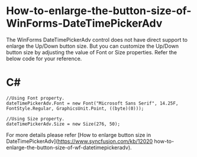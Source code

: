 # How-to-enlarge-the-button-size-of-WinForms-DateTimePickerAdv
The WinForms DateTimePickerAdv control does not have direct support to enlarge the Up/Down button size. But you can customize the Up/Down button size by adjusting the value of Font or Size properties. Refer the below code for your reference. 

# C#
    //Using Font property.
    dateTimePickerAdv.Font = new Font("Microsoft Sans Serif", 14.25F, FontStyle.Regular, GraphicsUnit.Point, ((byte)(0)));

    //Using Size property.
    dateTimePickerAdv.Size = new Size(276, 50);

For more details please refer [How to enlarge button size in DateTimePickerAdv](https://www.syncfusion.com/kb/12020 how-to-enlarge-the-button-size-of-wf-datetimepickeradv).
